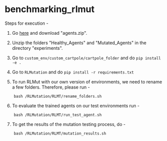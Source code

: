 # benchmarking_rlmut

Steps for execution - 

1. Go [here](https://zenodo.org/records/7233122) and download "agents.zip".

2. Unzip the folders "Healthy_Agents" and "Mutated_Agents" in the directory "experiments".

3. Go to `custom_env/custom_cartpole/cartpole_folder` and do `pip install -e .`

4. Go to `RLMutation` and do `pip install -r requirements.txt`

5. To run RLMut with our own version of environments, we need to rename a few folders. Therefore, please run - 
```commandline
    bash /RLMutation/RLMT/rename_folders.sh
```

6. To evaluate the trained agents on our test environments run - 
```commandline
    bash /RLMutation/RLMT/run_test_agent.sh
```

7. To get the results of the mutation testing process, do - 
```commandline
    bash /RLMutation/RLMT/mutation_results.sh
```